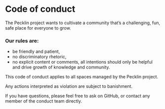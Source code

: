 # Code of conduct

The Pecklin project wants to cultivate a community that’s a challenging,  fun, safe place for everyone to grow.

### Our rules are:

 - be friendly and patient,
 - no discriminatory rhetoric,
 - no explicit content or comments,
all intentions should only be helpful and drive growth of knowledge and community.

This code of conduct applies to all spaces managed by the Pecklin project. 

Any actions interpreted as violation are subject to banishment.

If you have questions, please feel free to ask on GitHub, or contact any member of the conduct team directly.
